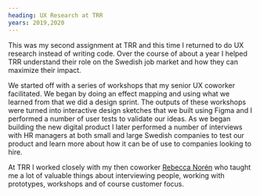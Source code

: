 ```yaml
---
heading: UX Research at TRR
years: 2019,2020
---
```


This was my second assignment at TRR and this time I returned to do UX research instead of writing code. Over the course of about a year I helped TRR understand their role on the Swedish job market and how they can maximize their impact.

We started off with a series of workshops that my senior UX coworker facilitated. We began by doing an effect mapping and using what we learned from that we did a design sprint. The outputs of these workshops were turned into interactive design sketches that we built using Figma and I performed a number of user tests to validate our ideas. As we began building the new digital product I later performed a number of interviews with HR managers at both small and large Swedish companies to test our product and learn more about how it can be of use to companies looking to hire.

At TRR I worked closely with my then coworker [Rebecca Norén](https://rebeccanoren.com/) who taught me a lot of valuable things about interviewing people, working with prototypes, workshops and of course customer focus.
